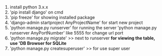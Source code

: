 1. install python 3.x.x
2. 'pip install django' on cmd
3. 'pip freeze' for showing installed package
4. 'django-admin startproject AnyProjectName' for start new project
5. 'python manage.py runserver' for running the server
	'python manage.py runserver AnyPortNumber' like 5555 for change url port
6. 'python manage.py migrate' >> next to runserver **for viewing the table, use 'DB Browser for SQLite**
7. 'python manage.py createsuperuser' >> for use super user